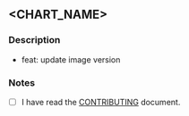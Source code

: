 <!--- Update Chart name below -->
## <CHART_NAME>

### Description
<!--- Describe your changes in detail, example: -->
- feat: update image version

### Notes

- [ ] I have read the [CONTRIBUTING](../CONTRIBUTING.md) document.
